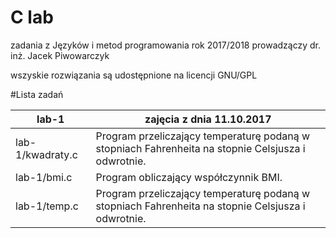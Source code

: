 # C lab
zadania z Języków i metod programowania rok 2017/2018
prowadzączy dr. inż. Jacek Piwowarczyk

wszyskie rozwiązania są udostępnione na licencji  GNU/GPL

#Lista zadań

|lab-1             | zajęcia z dnia 11.10.2017
|------------------|--------------------------
| lab-1/kwadraty.c | Program przeliczający temperaturę podaną w stopniach Fahrenheita na stopnie Celsjusza i odwrotnie.
| lab-1/bmi.c      | Program obliczający współczynnik BMI.
| lab-1/temp.c     | Program przeliczający temperaturę podaną w stopniach Fahrenheita na stopnie Celsjusza i odwrotnie.

